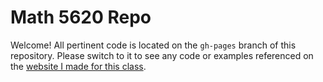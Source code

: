# Math 5620 Repo

Welcome! All pertinent code is located on the `gh-pages` branch of this repository. Please switch to it to see any code or examples referenced on the [website I made for this class](https://kylehovey.github.io/MATH_5620).

